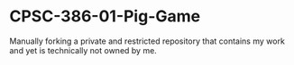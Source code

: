 # CPSC-386-01-Pig-Game
Manually forking a private and restricted repository that contains my work and yet is technically not owned by me.
